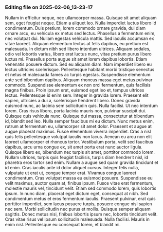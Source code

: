 

### Editing file on 2025-02-06_13-23-17

Nullam in efficitur neque, nec ullamcorper massa. Quisque sit amet aliquam sem, eget feugiat neque. Etiam a aliquet leo. Nulla imperdiet luctus libero id condimentum. Duis pretium, lorem commodo ornare gravida, dui diam ornare arcu, eu vehicula ex metus sed lectus. Phasellus a fermentum enim, nec volutpat dui. Nullam egestas vehicula mattis. Sed iaculis accumsan ex vitae laoreet. Aliquam elementum lectus at felis dapibus, eu pretium est malesuada. In dictum nibh sed libero interdum ultrices. Aliquam sodales, odio vel lobortis varius, libero erat luctus nunc, vitae pretium purus libero luctus mi. Phasellus porta augue sit amet lorem dapibus lobortis. Etiam venenatis posuere dictum. Sed eu aliquam diam. Nam imperdiet libero eu lectus ultricies scelerisque. Pellentesque habitant morbi tristique senectus et netus et malesuada fames ac turpis egestas.
Suspendisse elementum ante sed bibendum dapibus. Aliquam rhoncus massa eget metus pulvinar commodo. Suspendisse elementum ex non orci fermentum, quis facilisis magna finibus. Proin ipsum erat, euismod eget leo et, tempus ultrices lectus. Pellentesque id enim sem. Integer in gravida lorem. Praesent elit sapien, ultricies a dui a, scelerisque hendrerit libero. Donec gravida euismod nunc, ac lacinia sem sollicitudin quis. Nulla facilisi. Ut nec interdum lorem. Cras risus libero, porta lacinia mauris non, pulvinar suscipit dui. Quisque quis vehicula nunc.
Quisque dui massa, consectetur at bibendum id, blandit sed leo. Nulla semper faucibus mi eu dictum. Nunc metus enim, rutrum at fermentum eu, ullamcorper sit amet dolor. Praesent et augue at augue placerat maximus. Fusce elementum viverra imperdiet. Cras a nisl quis felis pellentesque volutpat iaculis non lacus. Aenean eu arcu non elit laoreet ullamcorper et rhoncus tortor. Vestibulum porta, velit sed faucibus dapibus, arcu urna congue ex, sit amet porta erat nunc auctor ligula. Quisque libero ex, bibendum nec turpis sit amet, porttitor commodo lorem. Nullam ultrices, turpis quis feugiat facilisis, turpis diam hendrerit nisl, id pharetra eros tortor sed enim. Nullam a augue sed quam gravida tincidunt et id enim. Cras iaculis ante id dolor aliquet cursus. Integer felis nulla, vulputate ut erat ut, congue tempor erat.
Vivamus congue laoreet condimentum. Cras volutpat massa eu euismod posuere. Suspendisse eu velit maximus, auctor quam at, finibus ipsum. Fusce vitae erat fermentum, molestie mauris vel, tincidunt velit. Etiam sed commodo lorem, quis lobortis ipsum. In nunc diam, placerat eget dictum eget, consequat at nibh. Sed condimentum metus et eros fermentum iaculis. Praesent pulvinar, erat quis porttitor imperdiet, sem lacus posuere turpis, posuere congue nisl sapien nec sem. Morbi sollicitudin nec purus et mollis. Quisque semper aliquam sagittis. Donec metus nisi, finibus lobortis ipsum nec, lobortis tincidunt velit. Cras vitae risus vel ipsum sollicitudin malesuada. Nulla facilisi. Mauris in enim nisl. Pellentesque eu consequat lorem, et blandit mi.


